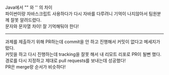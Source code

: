 Java에서 "" 와 '' 의 차이   
파이썬이랑 자바스크립트 사용하다가 다시 자바를 다루려니 기억이 나지않아서 팀원분께 잘못 알려드렸다.   
문자와 문자열 차이! 잘 기억해둬야 한다!   
   
---
   
과제를 제출하기 위해 PR하는데 commit을 안 하고 진행해서 커밋이 없다고 메세지가 떴다.   
커밋을 하고 다시 진행하는데 tracking을 잘못 해서 내 리모트 리포로 PR이 될뻔 했다.   
경로를 다시 지정하고 제대로 pull requests를 보내는데 성공했다!   
PR은 merge랑 순서가 비슷하다!
